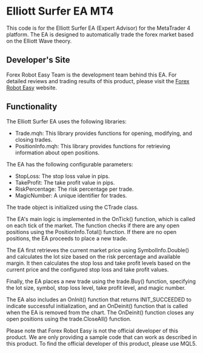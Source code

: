 # Elliott Surfer EA MT4

This code is for the Elliott Surfer EA (Expert Advisor) for the MetaTrader 4 platform. The EA is designed to automatically trade the forex market based on the Elliott Wave theory.

## Developer's Site

Forex Robot Easy Team is the development team behind this EA. For detailed reviews and trading results of this product, please visit the [Forex Robot Easy](https://forexroboteasy.com/forex-robot-review/elliott-surfer-ea-mt4-review-black-friday-special/) website.

## Functionality

The Elliott Surfer EA uses the following libraries:

- Trade.mqh: This library provides functions for opening, modifying, and closing trades.
- PositionInfo.mqh: This library provides functions for retrieving information about open positions.

The EA has the following configurable parameters:

- StopLoss: The stop loss value in pips.
- TakeProfit: The take profit value in pips.
- RiskPercentage: The risk percentage per trade.
- MagicNumber: A unique identifier for trades.

The trade object is initialized using the CTrade class.

The EA's main logic is implemented in the OnTick() function, which is called on each tick of the market. The function checks if there are any open positions using the PositionInfo.Total() function. If there are no open positions, the EA proceeds to place a new trade.

The EA first retrieves the current market price using SymbolInfo.Double() and calculates the lot size based on the risk percentage and available margin. It then calculates the stop loss and take profit levels based on the current price and the configured stop loss and take profit values.

Finally, the EA places a new trade using the trade.Buy() function, specifying the lot size, symbol, stop loss level, take profit level, and magic number.

The EA also includes an OnInit() function that returns INIT_SUCCEEDED to indicate successful initialization, and an OnDeinit() function that is called when the EA is removed from the chart. The OnDeinit() function closes any open positions using the trade.CloseAll() function.

Please note that Forex Robot Easy is not the official developer of this product. We are only providing a sample code that can work as described in this product. To find the official developer of this product, please use MQL5.
